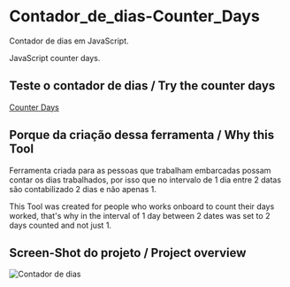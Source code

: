 # Contador_de_dias-Counter_Days

Contador de dias em JavaScript.

JavaScript counter days.

## Teste o contador de dias / Try the counter days

[Counter Days](https://calc-dias.netlify.app/)

## Porque da criação dessa ferramenta / Why this Tool

Ferramenta criada para as pessoas que trabalham embarcadas possam contar os dias trabalhados, por isso que no intervalo de 1 dia entre 2 datas são contabilizado 2 dias e não apenas 1.

This Tool was created for people who works onboard to count their days worked, that's why in the interval of 1 day between 2 dates was set to 2 days counted and not just 1.

## Screen-Shot do projeto / Project overview

![Contador de dias]([https://github.com/gabrielmxavier/Contador_de_dias-Counter_Days/blob/master/Print-Screen.jpg](https://lh5.googleusercontent.com/TFko33DiZWro13ex0THze6CiVSRH_5L7umjUQOkiXXZsHpBYP2uLQKHjW1NMjqC63ZKUbyjmckK8wp-rRfSk8Mlk9hz7WHtsCWdMg05bOS9Z6pLzi5an7HosU_XKNUn8LQ=w1280)https://lh5.googleusercontent.com/TFko33DiZWro13ex0THze6CiVSRH_5L7umjUQOkiXXZsHpBYP2uLQKHjW1NMjqC63ZKUbyjmckK8wp-rRfSk8Mlk9hz7WHtsCWdMg05bOS9Z6pLzi5an7HosU_XKNUn8LQ=w1280)
